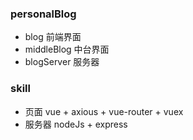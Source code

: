 ### personalBlog
+ blog 前端界面
+ middleBlog 中台界面
+ blogServer 服务器
### skill
+ 页面 vue + axious + vue-router + vuex
+ 服务器 nodeJs + express
